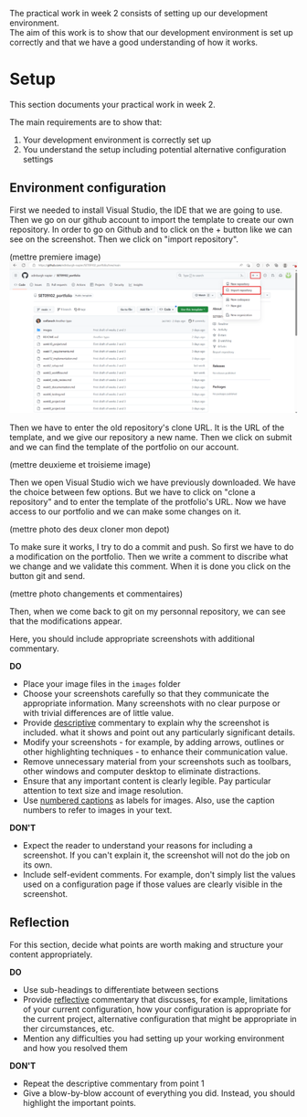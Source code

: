 The practical work in week 2 consists of setting up our development environment.  
The aim of this work is to show that our development environment is  set up correctly and that we have a good understanding of how it works.


# Setup

This section documents your practical work in week 2.

The main requirements are to show that:

1. Your development environment is correctly set up
2. You understand the setup including potential alternative configuration settings

## Environment configuration
First we needed to install Visual Studio, the IDE that we are going to use.
Then we go on our github account to import the template to create our own repository. In order to go on Github and to click on the + button like we can see on the screenshot. Then we click on "import repository". 

(mettre premiere image)
![screenshot 1](images\import_repository.png)


Then we have to enter the old repository's clone URL. It is the URL of the template, and we give our repository a new name. Then we click on submit and we can find the template of the portfolio on our account. 

(mettre deuxieme et troisieme image)

Then we open Visual Studio wich we have previously downloaded. We have the choice between few options. But we have to click on "clone a repository" and to enter the template of the protfolio's URL. Now we have access to our portfolio and we can make some changes on it. 

(mettre photo des deux cloner mon depot)   

To make sure it works, I try to do a commit and push. So first we have to do a modification on the portfolio. Then we write a comment to discribe what we change and we validate this comment. When it is done you click on the button git and send. 

(mettre photo changements et commentaires)

Then, when we come back to git on my personnal repository, we can see that the modifications appear. 



Here, you should include appropriate screenshots with additional commentary. 

**DO**

* Place your image files in the `images` folder
* Choose your screenshots carefully so that they communicate the appropriate information.
  Many screenshots with no clear purpose or with trivial differences are of little value.
* Provide <ins>descriptive</ins> commentary to explain why the screenshot is included. 
  what it shows and point out any particularly significant details.
* Modify your screenshots - for example, by adding arrows, outlines or other highlighting 
  techniques - to enhance their communication value.
* Remove unnecessary material from your screenshots such as toolbars, other windows and 
  computer desktop to eliminate distractions.
* Ensure that any important content is clearly legible. Pay particular attention to text
  size and image resolution.
* Use [numbered captions](https://towardsdev.com/3-ways-to-add-a-caption-to-an-image-using-markdown-f2ca30562be6) 
  as labels for images. Also, use the caption numbers to refer to images in your text.

**DON'T**

* Expect the reader to understand your reasons for including a screenshot. If you can't
  explain it, the screenshot will not do the job on its own.
* Include self-evident comments. For example, don't simply list the values used on a
  configuration page if those values are clearly visible in the screenshot.

## Reflection

For this section, decide what points are worth making and structure your content 
appropriately.

**DO**

* Use sub-headings to differentiate between sections
* Provide <ins>reflective</ins> commentary that discusses, for example, limitations of
  your current configuration, how your configuration is appropriate for the current 
  project, alternative configuration that might be appropriate in ther circumstances, 
  etc.
* Mention any difficulties you had setting up your working environment and how you 
  resolved them

**DON'T**

* Repeat the descriptive commentary from point 1
* Give a blow-by-blow account of everything you did. Instead, you should highlight 
  the important points.
